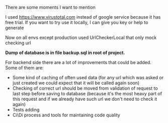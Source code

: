 There are some moments I want to mention

I used https://www.virustotal.com instead of google service because it has free trial.
If you want to try use it locally, I can give you key or help to generate

Now on all envs except production used UrlCheckerLocal that only mock checking url

**Dump of database is in file backup.sql in root of project.**

For backend side there are a lot of improvements that could be added.
Some of them are:

* Some kind of caching of often used data (for any url which was asked or just created we could expect that it will be called again soon)
* Checking of correct url should be moved from validation of request to last step before saving to database (because it's the most heavy part of this request and if we already have such url we don't need to check it again)
* Tests adding
* Ci\Di process and tools for maintaining code quality
